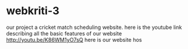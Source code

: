 # webkriti-3
our project  a cricket match scheduling website.
here is the youtube link describing all the basic features of our website
http://youtu.be/K86WM1yO7sQ
here is our website hos


